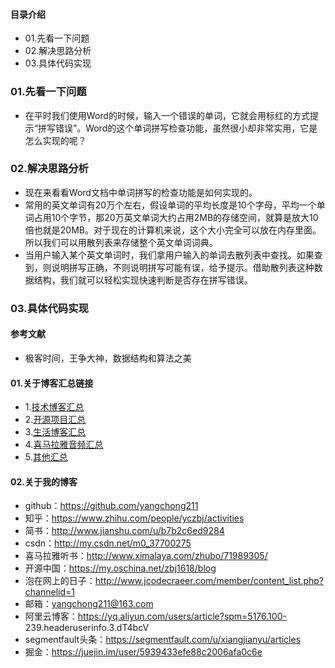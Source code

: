 #### 目录介绍
- 01.先看一下问题
- 02.解决思路分析
- 03.具体代码实现







### 01.先看一下问题
- 在平时我们使用Word的时候，输入一个错误的单词，它就会用标红的方式提示“拼写错误”。Word的这个单词拼写检查功能，虽然很小却非常实用，它是怎么实现的呢？



### 02.解决思路分析
- 现在来看看Word文档中单词拼写的检查功能是如何实现的。
- 常用的英文单词有20万个左右，假设单词的平均长度是10个字母，平均一个单词占用10个字节，那20万英文单词大约占用2MB的存储空间，就算是放大10倍也就是20MB。对于现在的计算机来说，这个大小完全可以放在内存里面。所以我们可以用散列表来存储整个英文单词词典。
- 当用户输入某个英文单词时，我们拿用户输入的单词去散列表中查找。如果查到，则说明拼写正确，不则说明拼写可能有误，给予提示。借助散列表这种数据结构，我们就可以轻松实现快速判断是否存在拼写错误。


### 03.具体代码实现




#### 参考文献
- 极客时间，王争大神，数据结构和算法之美


#### 01.关于博客汇总链接
- 1.[技术博客汇总](https://www.jianshu.com/p/614cb839182c)
- 2.[开源项目汇总](https://blog.csdn.net/m0_37700275/article/details/80863574)
- 3.[生活博客汇总](https://blog.csdn.net/m0_37700275/article/details/79832978)
- 4.[喜马拉雅音频汇总](https://www.jianshu.com/p/f665de16d1eb)
- 5.[其他汇总](https://www.jianshu.com/p/53017c3fc75d)



#### 02.关于我的博客
- github：https://github.com/yangchong211
- 知乎：https://www.zhihu.com/people/yczbj/activities
- 简书：http://www.jianshu.com/u/b7b2c6ed9284
- csdn：http://my.csdn.net/m0_37700275
- 喜马拉雅听书：http://www.ximalaya.com/zhubo/71989305/
- 开源中国：https://my.oschina.net/zbj1618/blog
- 泡在网上的日子：http://www.jcodecraeer.com/member/content_list.php?channelid=1
- 邮箱：yangchong211@163.com
- 阿里云博客：https://yq.aliyun.com/users/article?spm=5176.100- 239.headeruserinfo.3.dT4bcV
- segmentfault头条：https://segmentfault.com/u/xiangjianyu/articles
- 掘金：https://juejin.im/user/5939433efe88c2006afa0c6e



